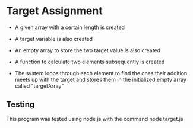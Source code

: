 # Target Assignment

* A given array with a certain length is created
* A target variable is also created
* An empty array to store the two target value is also created

* A function to calculate two elements subsequently is created

* The system loops through each element to find the ones their addition meets up with the target and stores them in the initialized empty array called "targetArray"


## Testing

This program was tested using node js with the command node target.js

